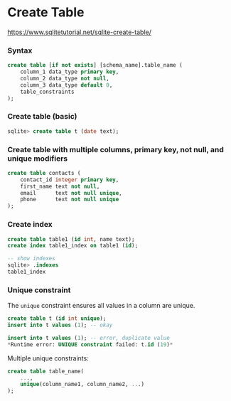 # Create Table

https://www.sqlitetutorial.net/sqlite-create-table/

### Syntax
```sql
create table [if not exists] [schema_name].table_name (
	column_1 data_type primary key,
   	column_2 data_type not null,
	column_3 data_type default 0,
	table_constraints
);
```

### Create table (basic)
```sql
sqlite> create table t (date text);
```

### Create table with multiple columns, primary key, not null, and unique modifiers

```sql
create table contacts (
    contact_id integer primary key,
    first_name text not null,
    email      text not null unique,
    phone      text not null unique
);
```

### Create index
```sql
create table table1 (id int, name text);
create index table1_index on table1 (id);

-- show indexes
sqlite> .indexes
table1_index
```

### Unique constraint
The `unique` constraint ensures all values in a column are unique.

```sql
create table t (id int unique);
insert into t values (1); -- okay

insert into t values (1); -- error, duplicate value
*Runtime error: UNIQUE constraint failed: t.id (19)*
```

Multiple unique constraints:
```sql
create table table_name(
    ...,
    unique(column_name1, column_name2, ...)
);
```
